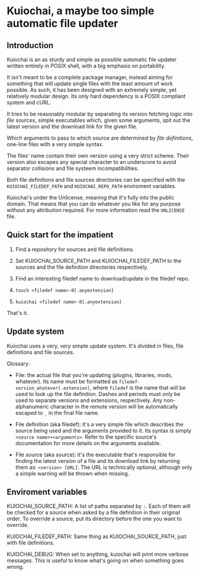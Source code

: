 # Kuiochai, a maybe too simple automatic file updater

## Introduction

Kuiochai is an as sturdy and simple as possible automatic file updater written
entirely in POSIX shell, with a big emphasis on portability.

It isn't meant to be a complete package manager, instead aiming for something
that will update single files with the least amount of work possible. As such,
it has been designed with an extremely simple, yet relatively modular design.
Its only hard dependency is a POSIX compliant system and cURL.

It tries to be reasonably modular by separating its version fetching logic into
*file sources*, simple executables which, given some arguments, spit out the
latest version and the download link for the given file.

Which arguments to pass to which source are determined by *file definitions*,
one-line files with a very simple syntax.

The files' name contain their own version using a very strict scheme.
Their version also escapes any special character to an underscore to avoid
separator collisions and file systeem incompatibilities.

Both file definitions and file sources directories can be specified with the
`KUIOCHAI_FILEDEF_PATH` and `KUIOCHAI_REPO_PATH` enviroment variables.

Kuiochai's under the Unlicense, meaning that it's fully into the public domain.
That means that you can do whatever you like for any purpose without any
attribution required. For more information read the `UNLICENSE` file.

## Quick start for the impatient

1. Find a repository for sources and file definitions.

2. Set KUIOCHAI_SOURCE_PATH and KUIOCHAI_FILEDEF_PATH to the sources and the
file definition directories respectively.

3. Find an interesting filedef name to download/update in the filedef repo.

3. `touch <filedef name>-0[.anyextension]`

4. `kuiochai <filedef name>-0[.anyextension]`

That's it.


## Update system

Kuiochai uses a very, *very* simple update system. It's divided in files, file
definitions and file sources.

Glossary:

 - File: the actual file that you're updating (plugins, libraries, mods,
whatever). Its name must be formatted as
`filedef-version_whatever[.extension]`, where `filedef` is the name that will
be used to look up the file definition. Dashes and periods must only be used to
separate versions and extensions, respectively. Any non-alphanumeric character
in the remote version will be automatically escaped to `_` in the final file name.

 - File definition (aka filedef): it's a very simple file which describes the
source being used and the arguments provided to it. Its syntax is simply
`<source name>+<arguments>`. Refer to the specific source's documentation for
more details on the arguments available.

 - File source (aka source): it's the executable that's responsible for
finding the latest version of a file and its download link by returning them
as: `<version> [URL]`. The URL is technically optional, although only a
simple warning will be thrown when missing.


## Enviroment variables

KUIOCHAI_SOURCE_PATH: A list of paths separated by `:`. Each of them will be
checked for a source when asked by a file definition in their original order.
To override a source, put its directory before the one you want to override.

KUIOCHAI_FILEDEF_PATH: Same thing as KUIOCHAI_SOURCE_PATH, just with file
definitions.

KUIOCHAI_DEBUG: When set to anything, kuiochai will print more verbose
messages. This is useful to know what's going on when something goes wrong.
